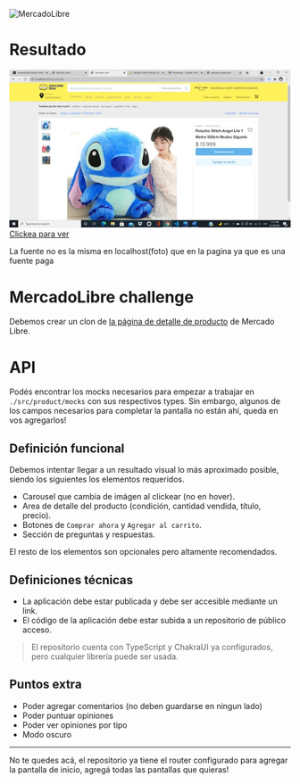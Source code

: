 ![MercadoLibre](./src/favicon.svg "MercadoLibre")

# Resultado 
<img src="https://github.com/fedecontegrand/mercadolibre-details-challenge/blob/main/Picture1.jpg" alt="resultado" />
<a href="https://mercadolibre-details-challenge-flax.vercel.app">Clickea para ver</a>
<p>La fuente no es la misma en localhost(foto) que en la pagina ya que es una fuente paga</p>

# MercadoLibre challenge
Debemos crear un clon de [la página de detalle de producto](https://articulo.mercadolibre.com.ar/MLA-741093357-peluche-stitch-angel-lilo-1-metro-100cm-reales-gigante-_JM#position=5&search_layout=stack&type=item&tracking_id=839ad6c1-5098-41e7-914b-75a960f45a3b) de Mercado Libre.

# API
Podés encontrar los mocks necesarios para empezar a trabajar en `./src/product/mocks` con sus respectivos types. Sin embargo, algunos de los campos necesarios para completar la pantalla no están ahí, queda en vos agregarlos!

## Definición funcional
Debemos intentar llegar a un resultado visual lo más aproximado posible, siendo los siguientes los elementos requeridos.

* Carousel que cambia de imágen al clickear (no en hover).
* Area de detalle del producto (condición, cantidad vendida, título, precio).
* Botones de `Comprar ahora` y `Agregar al carrito`.
* Sección de preguntas y respuestas.

El resto de los elementos son opcionales pero altamente recomendados.

## Definiciones técnicas
* La aplicación debe estar publicada y debe ser accesible mediante un link.
* El código de la aplicación debe estar subida a un repositorio de público acceso.

> El repositorio cuenta con TypeScript y ChakraUI ya configurados, pero cualquier librería puede ser usada.

## Puntos extra
* Poder agregar comentarios (no deben guardarse en ningun lado)
* Poder puntuar opiniones
* Poder ver opiniones por tipo
* Modo oscuro

---

No te quedes acá, el repositorio ya tiene el router configurado para agregar la pantalla de inicio, agregá todas las pantallas que quieras!
